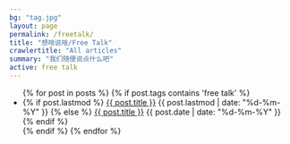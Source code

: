 ```yaml
---
bg: "tag.jpg"
layout: page
permalink: /freetalk/
title: "想啥说啥/Free Talk"
crawlertitle: "All articles"
summary: "我们随便说点什么吧"
active: free talk
---
```


<!-- {% for tag in site.tags %}
  {% assign t = tag | first %}
  {% assign posts = tag | last %} -->

  <!-- <h2 class="category-key" id="{{ t | downcase }}">{{ t | capitalize }}</h2> -->

  <ul class="year">
    {% for post in posts %}
      {% if post.tags contains 'free talk' %}
        <li>
          {% if post.lastmod %}
            <a href="{{ post.url | relative_url}}">{{ post.title }}</a>
            <span class="date">{{ post.lastmod | date: "%d-%m-%Y"  }}</span>
          {% else %}
            <a href="{{ post.url | relative_url}}">{{ post.title }}</a>
            <span class="date">{{ post.date | date: "%d-%m-%Y"  }}</span>
          {% endif %}
        </li>
      {% endif %}
    {% endfor %}
  </ul>
